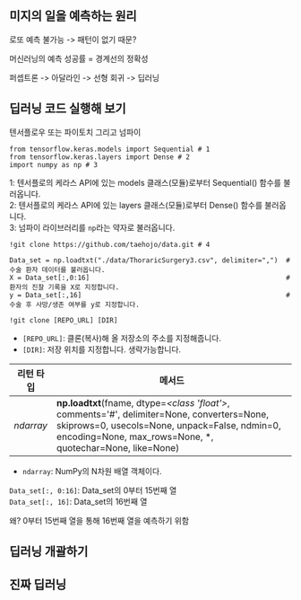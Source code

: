 ## 미지의 일을 예측하는 원리
로또 예측 불가능 -> 패턴이 없기 때문?

머신러닝의 예측 성공률 = 경계선의 정확성

퍼셉트론 -> 아달라인 -> 선형 회귀 -> 딥러닝

## 딥러닝 코드 실행해 보기

텐서플로우 또는 파이토치 그리고 넘파이

```
from tensorflow.keras.models import Sequential # 1
from tensorflow.keras.layers import Dense # 2
import numpy as np # 3
```
   
1: 텐서플로의 케라스 API에 있는 models 클래스(모듈)로부터 Sequential() 함수를 불러옵니다.   
2: 텐서플로의 케라스 API에 있는 layers 클래스(모듈)로부터 Dense() 함수를 불러옵니다.   
3: 넘파이 라이브러리를 `np`라는 약자로 불러옵니다.   

```
!git clone https://github.com/taehojo/data.git # 4

Data_set = np.loadtxt("./data/ThoraricSurgery3.csv", delimiter=",")  # 수술 환자 데이터를 불러옵니다.
X = Data_set[:,0:16]                                                 # 환자의 진찰 기록을 X로 지정합니다.
y = Data_set[:,16]                                                   # 수술 후 사망/생존 여부를 y로 지정합니다.
```

`!git clone [REPO_URL] [DIR]`   

- `[REPO_URL]`: 클론(복사)해 올 저장소의 주소를 지정해줍니다.    
- `[DIR]`: 저장 위치를 지정합니다. 생략가능합니다.   

|리턴 타입|메서드|
|---|---|
|*ndarray*|**np.loadtxt**(fname, dtype=*<class 'float'>*, comments='#', delimiter=None, converters=None, skiprows=0, usecols=None, unpack=False, ndmin=0, encoding=None, max_rows=None, *, quotechar=None, like=None)|

- `ndarray`: NumPy의 N차원 배열 객체이다.   

`Data_set[:, 0:16]`: Data_set의 0부터 15번째 열   
`Data_set[:, 16]`: Data_set의 16번째 열   

왜? 0부터 15번째 열을 통해 16번째 열을 예측하기 위함   






## 딥러닝 개괄하기

## 진짜 딥러닝
